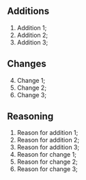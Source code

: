 ## Additions

1. Addition 1;
2. Addition 2;
3. Addition 3;

## Changes

4. Change 1;
5. Change 2;
6. Change 3;

## Reasoning

1. Reason for addition 1;
2. Reason for addition 2;
3. Reason for addition 3;
4. Reason for change 1;
5. Reason for change 2;
6. Reason for change 3;

